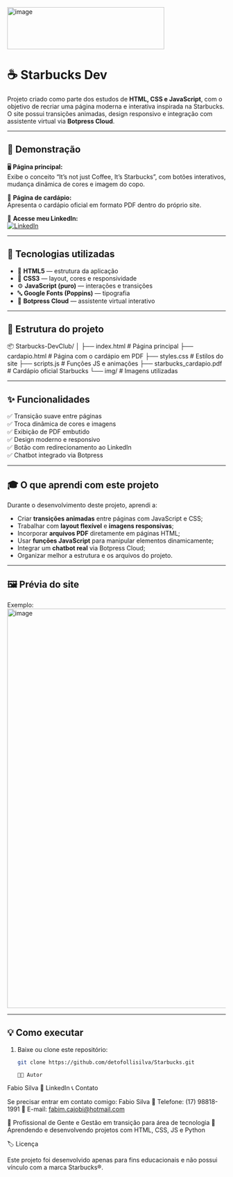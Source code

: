 <img width="362" height="97" alt="image" src="https://github.com/user-attachments/assets/3cb53f28-5469-4bdf-8a34-a4b0cd3c21a8" />



# ☕ Starbucks Dev 

Projeto criado como parte dos estudos de **HTML, CSS e JavaScript**, com o objetivo de recriar uma página moderna e interativa inspirada na Starbucks.  
O site possui transições animadas, design responsivo e integração com assistente virtual via **Botpress Cloud**.

---

## 🚀 Demonstração  

🖥️ **Página principal:**  
Exibe o conceito “It’s not just Coffee, It’s Starbucks”, com botões interativos, mudança dinâmica de cores e imagem do copo.

📄 **Página de cardápio:**  
Apresenta o cardápio oficial em formato PDF dentro do próprio site.

🔗 **Acesse meu LinkedIn:**  
[![LinkedIn]([https://img.shields.io/badge/Fabio%20Silva-0077B5?style=for-the-badge&logo=linkedin&logoColor=white)](https://www.linkedin.com/in/fabio-detofolli-silva-31b52716b/](https://www.linkedin.com/in/fabio-detofolli-silva-31b52716b/))

---

## 🧠 Tecnologias utilizadas  

- 🧩 **HTML5** — estrutura da aplicação  
- 🎨 **CSS3** — layout, cores e responsividade  
- ⚙️ **JavaScript (puro)** — interações e transições  
- 🔤 **Google Fonts (Poppins)** — tipografia  
- 🤖 **Botpress Cloud** — assistente virtual interativo  

---

## 📁 Estrutura do projeto  
📦 Starbucks-DevClub/
│
├── index.html # Página principal
├── cardapio.html # Página com o cardápio em PDF
├── styles.css # Estilos do site
├── scripts.js # Funções JS e animações
├── starbucks_cardapio.pdf # Cardápio oficial Starbucks
└── img/ # Imagens utilizadas

---

## ✨ Funcionalidades  

✅ Transição suave entre páginas  
✅ Troca dinâmica de cores e imagens  
✅ Exibição de PDF embutido  
✅ Design moderno e responsivo  
✅ Botão com redirecionamento ao LinkedIn  
✅ Chatbot integrado via Botpress  

---

## 🎓 O que aprendi com este projeto  

Durante o desenvolvimento deste projeto, aprendi a:  
- Criar **transições animadas** entre páginas com JavaScript e CSS;  
- Trabalhar com **layout flexível** e **imagens responsivas**;  
- Incorporar **arquivos PDF** diretamente em páginas HTML;  
- Usar **funções JavaScript** para manipular elementos dinamicamente;  
- Integrar um **chatbot real** via Botpress Cloud;  
- Organizar melhor a estrutura e os arquivos do projeto.

---

## 🖼️ Prévia do site  
Exemplo:
<img width="1894" height="920" alt="image" src="https://github.com/user-attachments/assets/99b126af-492d-47b4-94a8-ef74d4eb501d" />


---

## 💡 Como executar  

1. Baixe ou clone este repositório:
   ```bash
   git clone https://github.com/detofollisilva/Starbucks.git

   👨‍💻 Autor

Fabio Silva
📎 LinkedIn
📞 Contato

Se precisar entrar em contato comigo:
Fabio Silva
📱 Telefone: (17) 98818-1991
📧 E-mail: fabim.cajobi@hotmail.com

💼 Profissional de Gente e Gestão em transição para área de tecnologia
🎯 Aprendendo e desenvolvendo projetos com HTML, CSS, JS e Python

🏷️ Licença

Este projeto foi desenvolvido apenas para fins educacionais e não possui vínculo com a marca Starbucks®.


